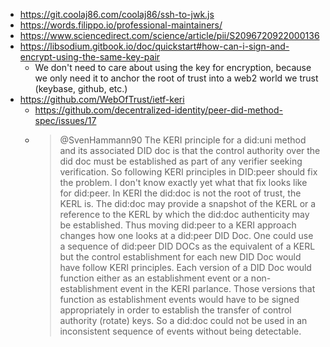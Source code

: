 - https://git.coolaj86.com/coolaj86/ssh-to-jwk.js
- https://words.filippo.io/professional-maintainers/
- https://www.sciencedirect.com/science/article/pii/S2096720922000136
- https://libsodium.gitbook.io/doc/quickstart#how-can-i-sign-and-encrypt-using-the-same-key-pair
  - We don't need to care about using the key for encryption, because we only need it to anchor the root of trust into a web2 world we trust (keybase, github, etc.)
- https://github.com/WebOfTrust/ietf-keri
  - https://github.com/decentralized-identity/peer-did-method-spec/issues/17
  - > @SvenHammann90 The KERI principle for a did:uni method and its associated DID doc is that the control authority over the did doc must be established as part of any verifier seeking verification. So following KERI principles in DID:peer should fix the problem. I don't know exactly yet what that fix looks like for did:peer. In KERI the did:doc is not the root of trust, the KERL is. The did:doc may provide a snapshot of the KERL or a reference to the KERL by which the did:doc authenticity may be established. Thus moving did:peer to a KERI approach changes how one looks at a did:peer DID Doc. One could use a sequence of did:peer DID DOCs as the equivalent of a KERL but the control establishment for each new DID Doc would have follow KERI principles. Each version of a DID Doc would function either as an establishment event or a non-establishment event in the KERI parlance. Those versions that function as establishment events would have to be signed appropriately in order to establish the transfer of control authority (rotate) keys. So a did:doc could not be used in an inconsistent sequence of events without being detectable.
